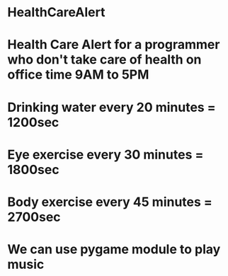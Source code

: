 # HealthCareAlert

# Health Care Alert for a programmer who don't take care of health on office time 9AM to 5PM
# Drinking water every 20 minutes = 1200sec
# Eye exercise every 30 minutes = 1800sec
# Body exercise every 45 minutes = 2700sec
# We can use pygame module to play music
